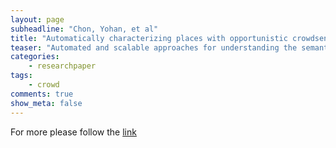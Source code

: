 ```yaml
---
layout: page 
subheadline: "Chon, Yohan, et al"
title: "Automatically characterizing places with opportunistic crowdsensing using smartphones."
teaser: "Automated and scalable approaches for understanding the semantics of places are critical to improving both existing and emerging mobile services. In this paper, we present CrowdSense@Place (CSP), a framework that exploits a previously untapped resource -- opportunistically captured images and audio clips from smartphones -- to link place visits with place categories (e.g., store, restaurant). CSP combines signals based on location and user trajectories (using WiFi/GPS) along with various visual and audio place 'hints' mined from opportunistic sensor data. Place hints include words spoken by people, text written on signs or objects recognized in the environment. We evaluate CSP with a seven-week, 36-user experiment involving 1,241 places in five locations around the world. Our results show that CSP can classify places into a variety of categories with an overall accuracy of 69%, outperforming currently available alternative solutions."
categories:
    - researchpaper  
tags:
    - crowd 
comments: true
show_meta: false
---
```


 
For more please follow the [link](http://dl.acm.org/citation.cfm?id=2370288)